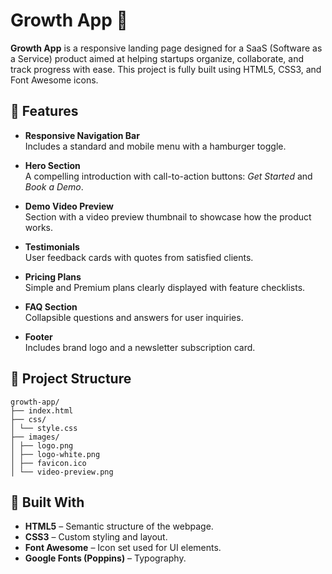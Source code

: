 # Growth App 🌱

**Growth App** is a responsive landing page designed for a SaaS (Software as a Service) product aimed at helping startups organize, collaborate, and track progress with ease. This project is fully built using HTML5, CSS3, and Font Awesome icons.

## 🚀 Features

- **Responsive Navigation Bar**  
  Includes a standard and mobile menu with a hamburger toggle.

- **Hero Section**  
  A compelling introduction with call-to-action buttons: *Get Started* and *Book a Demo*.

- **Demo Video Preview**  
  Section with a video preview thumbnail to showcase how the product works.

- **Testimonials**  
  User feedback cards with quotes from satisfied clients.

- **Pricing Plans**  
  Simple and Premium plans clearly displayed with feature checklists.

- **FAQ Section**  
  Collapsible questions and answers for user inquiries.

- **Footer**  
  Includes brand logo and a newsletter subscription card.

## 📁 Project Structure
```
growth-app/
├── index.html
├── css/
│ └── style.css
├── images/
│ ├── logo.png
│ ├── logo-white.png
│ ├── favicon.ico
│ └── video-preview.png
```

## 🧰 Built With

- **HTML5** – Semantic structure of the webpage.
- **CSS3** – Custom styling and layout.
- **Font Awesome** – Icon set used for UI elements.
- **Google Fonts (Poppins)** – Typography.
